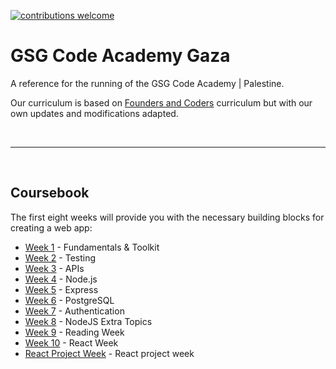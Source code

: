 [![contributions welcome](https://img.shields.io/badge/contributions-welcome-brightgreen.svg?style=flat)](https://github.com/GSG-CA/curriculam/issues)

# GSG Code Academy Gaza

A reference for the running of the GSG Code Academy | Palestine.

Our curriculum is based on [Founders and Coders](http://www.foundersandcoders.com) curriculum but with our own updates and modifications adapted.

<br>

---
<br>

## Coursebook

The first eight weeks will provide you with the necessary building blocks for creating a web app:

- [Week 1](https://github.com/GSG-CA/curriculum/blob/main/coursebook/week-1/README.md) - Fundamentals & Toolkit
- [Week 2](https://github.com/GSG-CA/curriculum/blob/main/coursebook/week-2/README.md) - Testing
- [Week 3](https://github.com/GSG-CA/curriculum/blob/main/coursebook/week-3/README.md) - APIs
- [Week 4](https://github.com/GSG-CA/curriculum/blob/main/coursebook/week-4/README.md) - Node.js
- [Week 5](https://github.com/GSG-CA/curriculum/blob/main/coursebook/week-5/README.md) - Express
- [Week 6](https://github.com/GSG-CA/curriculum/blob/main/coursebook/week-6/README.md) - PostgreSQL
- [Week 7](https://github.com/GSG-CA/curriculum/blob/main/coursebook/week-7/README.md) - Authentication
- [Week 8](https://github.com/GSG-CA/curriculum/blob/main/coursebook/week-8/README.md) - NodeJS Extra Topics
- [Week 9](https://github.com/GSG-CA/curriculum/blob/main/coursebook/week-9/README.md) - Reading Week
- [Week 10](https://github.com/GSG-CA/curriculum/blob/main/coursebook/week-10/README.md) - React Week
- [React Project Week](https://github.com/GSG-CA/curriculum/tree/main/coursebook/react-projects) - React project week
